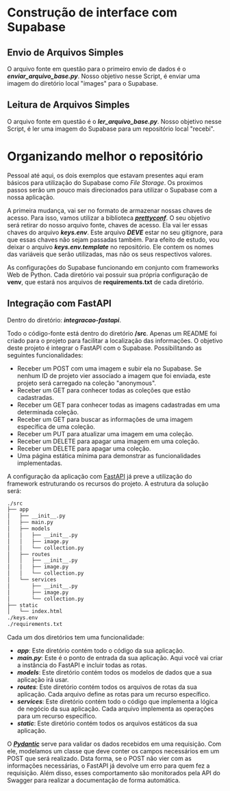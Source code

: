 # Construção de interface com Supabase

## Envio de Arquivos Simples

O arquivo fonte em questão para o primeiro envio de dados é o ***enviar_arquivo_base.py***. Nosso objetivo nesse Script, é enviar uma imagem do diretório local "images" para o Supabase.

## Leitura de Arquivos Simples

O arquivo fonte em questão é o ***ler_arquivo_base.py***. Nosso objetivo nesse Script, é ler uma imagem do Supabase para um repositório local "recebi".

# Organizando melhor o repositório

Pessoal até aqui, os dois exemplos que estavam presentes aqui eram básicos para utilização do Supabase como *File Storage*. Os proximos passos serão um pouco mais direcionados para utilizar o Supabase com a nossa aplicação.

A primeira mudança, vai ser no formato de armazenar nossas chaves de acesso. Para isso, vamos utilizar a biblioteca [***prettyconf***](https://prettyconf.readthedocs.io/en/latest/usage.html). O seu objetivo será retirar do nosso arquivo fonte, chaves de acesso. Ela vai ler essas chaves do arquivo ***keys.env***. Este arquivo ***DEVE*** estar no seu gitignore, para que essas chaves não sejam passadas também. Para efeito de estudo, vou deixar o arquivo ***keys.env.template*** no repositório. Ele contem os nomes das variáveis que serão utilizadas, mas não os seus respectivos valores.

As configurações do Supabase funcionando em conjunto com frameworks Web de Python. Cada diretório vai possuir sua própria configuração de **venv**, que estará nos arquivos de **requirements.txt** de cada diretório.

## Integração com FastAPI

Dentro do diretório: ***integracao-fastapi***.

Todo o código-fonte está dentro do diretório **/src**. Apenas um README foi criado para o projeto para facilitar a localização das informações. O objetivo deste projeto é integrar o FastAPI com o Supabase. Possibilitando as seguintes funcionalidades:
- Receber um POST com uma imagem e subir ela no Supabase. Se nenhum ID de projeto vier associado a imagem que foi enviada, este projeto será carregado na coleção "anonymous".
- Receber um GET para conhecer todas as coleções que estão cadastradas.
- Receber um GET para conhecer todas as imagens cadastradas em uma determinada coleção.
- Receber um GET para buscar as informações de uma imagem específica de uma coleção.
- Receber um PUT para atualizar uma imagem em uma coleção.
- Receber um DELETE para apagar uma imagem em uma coleção.
- Receber um DELETE para apagar uma coleção.
- Uma página estática mínima para demonstrar as funcionalidades implementadas.

A configuração da aplicação com [FastAPI](https://fastapi.tiangolo.com/) já preve a utilização do framework estruturando os recursos do projeto. A estrutura da solução será:
```sh
./src
├── app
│   ├── __init__.py
│   ├── main.py
│   ├── models
│   │   ├── __init__.py
│   │   ├── image.py
│   │   └── collection.py
│   ├── routes
│   │   ├── __init__.py
│   │   ├── image.py
│   │   └── collection.py
│   └── services
│       ├── __init__.py
│       ├── image.py
│       └── collection.py
├── static
│   └── index.html
./keys.env
./requirements.txt
```

Cada um dos diretórios tem uma funcionalidade:
- ***app***: Este diretório contém todo o código da sua aplicação.
- ***main.py***: Este é o ponto de entrada da sua aplicação. Aqui você vai criar a instância do FastAPI e incluir todas as rotas.
- ***models***: Este diretório contém todos os modelos de dados que a sua aplicação irá usar.
- ***routes***: Este diretório contém todos os arquivos de rotas da sua aplicação. Cada arquivo define as rotas para um recurso específico.
- ***services***: Este diretório contém todo o código que implementa a lógica de negócio da sua aplicação. Cada arquivo implementa as operações para um recurso específico.
- ***static***: Este diretório contém todos os arquivos estáticos da sua aplicação.

O [***Pydantic***](https://docs.pydantic.dev/latest/) serve para validar os dados recebidos em uma requisição. Com ele, modelamos um classe que deve conter os campos necessários em um POST que será realizado. Dsta forma, se o POST não vier com as informações necessárias, o FastAPI já devolve um erro para quem fez a requisição. Além disso, esses comportamento são monitorados pela API do Swagger para realizar a documentação de forma automática.